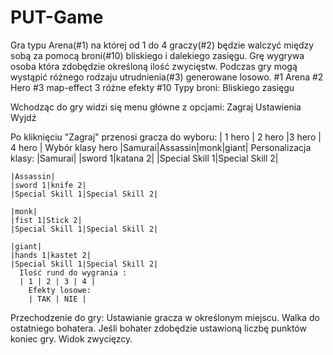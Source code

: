 # PUT-Game
Gra typu Arena(#1) na której od 1 do 4 graczy(#2) będzie walczyć między sobą za pomocą broni(#10) bliskiego i dalekiego zasięgu.
Grę wygrywa osoba która zdobędzie określoną ilość zwycięstw.
Podczas gry mogą wystąpić różnego rodzaju utrudnienia(#3) generowane losowo.
#1 Arena
#2 Hero
#3 map-effect
  3 różne efekty
#10 Typy broni:
Bliskiego zasięgu

Wchodząc do gry widzi się menu główne z opcjami:
Zagraj
Ustawienia
Wyjdź

Po kliknięciu "Zagraj" przenosi gracza do wyboru:
| 1 hero | 2 hero |3 hero | 4 hero |
  Wybór klasy hero 
  |Samurai|Assassin|monk|giant|
    Personalizacja klasy:
    |Samurai|
    |sword 1|katana 2|
    |Special Skill 1|Special Skill 2|
    
    |Assassin|
    |sword 1|knife 2|
    |Special Skill 1|Special Skill 2|
    
    |monk|
    |fist 1|Stick 2|
    |Special Skill 1|Special Skill 2|
    
    |giant|
    |hands 1|kastet 2|
    |Special Skill 1|Special Skill 2|
      Ilość rund do wygrania :
      | 1 | 2 | 3 | 4 |
        Efekty losowe:
        | TAK | NIE |

Przechodzenie do gry:
  Ustawianie gracza w określonym miejscu.
  Walka do ostatniego bohatera.
  Jeśli bohater zdobędzie ustawioną liczbę punktów koniec gry.
  Widok zwycięzcy.
  
